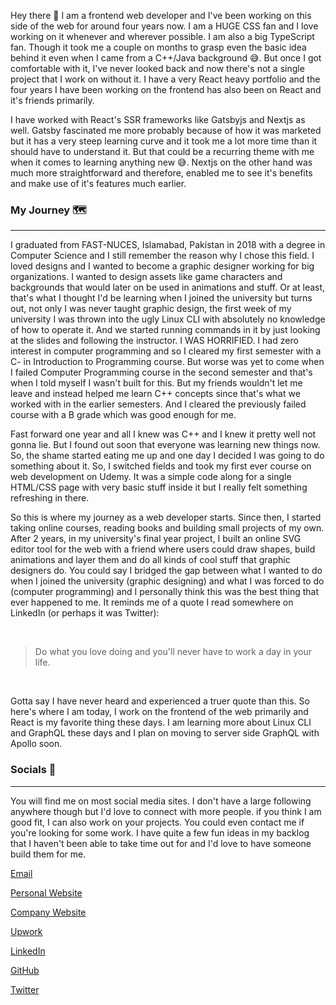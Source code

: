 Hey there 👋 I am a frontend web developer and I've been working on this side of the web for around four years now. I am a HUGE CSS fan and I love working on it whenever and wherever possible. I am also a big TypeScript fan. Though it took me a couple on months to grasp even the basic idea behind it even when I came from a C++/Java background 😅. But once I got comfortable with it, I've never looked back and now there's not a single project that I work on without it. I have a very React heavy portfolio and the four years I have been working on the frontend has also been on React and it's friends primarily. 

I have worked with React's SSR frameworks like Gatsbyjs and Nextjs as well. Gatsby fascinated me more probably because of how it was marketed but it has a very steep learning curve and it took me a lot more time than it should have to understand it. But that could be a recurring theme with me when it comes to learning anything new 😅. Nextjs on the other hand was much more straightforward and therefore, enabled me to see it's benefits and make use of it's features much earlier.

### My Journey 🗺️

<hr />

I graduated from FAST-NUCES, Islamabad, Pakistan in 2018 with a degree in Computer Science and I still remember the reason why I chose this field. I loved designs and I wanted to become a graphic designer working for big organizations. I wanted to design assets like game characters and backgrounds that would later on be used in animations and stuff. Or at least, that's what I thought I'd be learning when I joined the university but turns out, not only I was never taught graphic design, the first week of my university I was thrown into the ugly Linux CLI with absolutely no knowledge of how to operate it. And we started running commands in it by just looking at the slides and following the instructor. I WAS HORRIFIED. I had zero interest in computer programming and so I cleared my first semester with a C- in Introduction to Programming course. But worse was yet to come when I failed Computer Programming course in the second semester and that's when I told myself I wasn't built for this. But my friends wouldn't let me leave and instead helped me learn C++ concepts since that's what we worked with in the earlier semesters. And I cleared the previously failed course with a B grade which was good enough for me.

Fast forward one year and all I knew was C++ and I knew it pretty well not gonna lie. But I found out soon that everyone was learning new things now. So, the shame started eating me up and one day I decided I was going to do something about it. So, I switched fields and took my first ever course on web development on Udemy. It was a simple code along for a single HTML/CSS page with very basic stuff inside it but I really felt something refreshing in there.

So this is where my journey as a web developer starts. Since then, I started taking online courses, reading books and building small projects of my own. After 2 years, in my university's final year project, I built an online SVG editor tool for the web with a friend where users could draw shapes, build animations and layer them and do all kinds of cool stuff that graphic designers do. You could say I bridged the gap between what I wanted to do when I joined the university (graphic designing) and what I was forced to do (computer programming) and I personally think this was the best thing that ever happened to me. It reminds me of a quote I read somewhere on LinkedIn (or perhaps it was Twitter):

<br />

> Do what you love doing and you'll never have to work a day in your life.

<br />

Gotta say I have never heard and experienced a truer quote than this. So here's where I am today, I work on the frontend of the web primarily and React is my favorite thing these days. I am learning more about Linux CLI and GraphQL these days and I plan on moving to server side GraphQL with Apollo soon.

### Socials 🤝

<hr />

You will find me on most social media sites. I don't have a large following anywhere though but I'd love to connect with more people. if you think I am good fit, I can also work on your projects. You could even contact me if you're looking for some work. I have quite a few fun ideas in my backlog that I haven't been able to take time out for and I'd love to have someone build them for me. 

[Email](mailto:yad@youraveragedevelopers.com)

[Personal Website](www.yourAverageDeveloper.com)

[Company Website](www.yourAverageDevelopers.com)

[Upwork](https://www.upwork.com/freelancers/~01db0184c53dc2c418)

[LinkedIn](https://www.linkedin.com/in/youraveragedeveloper/)

[GitHub](www.github.com/yourAverageDeveloper)

[Twitter](https://twitter.com/urAvgDeveloper)

